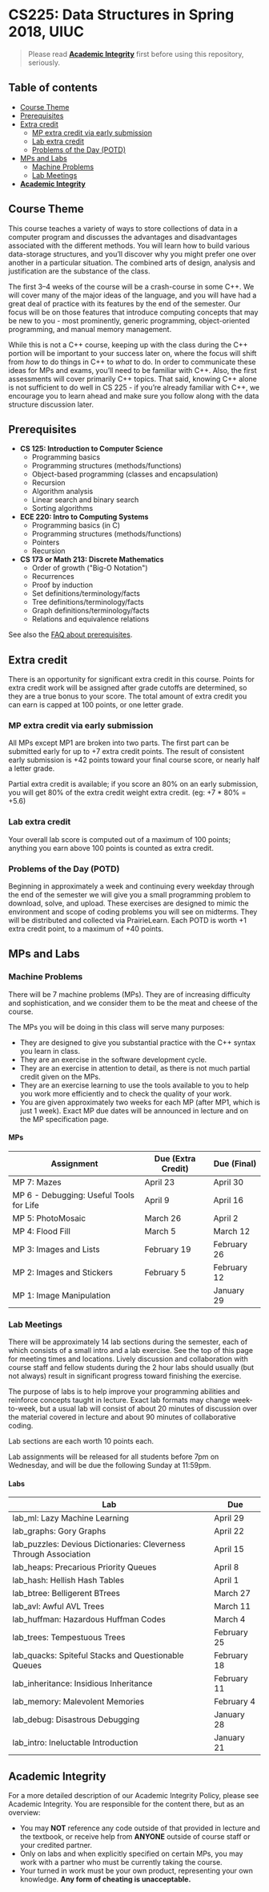 # CS225: Data Structures in Spring 2018, UIUC

> Please read [**Academic Integrity**](#academic-integrity) first before using this repository, seriously.


## Table of contents

- [Course Theme](#course-theme)
- [Prerequisites](#prerequisites)
- [Extra credit](#extra-credit)
    - [MP extra credit via early submission](#mp-extra-credit-via-early-submission)
    - [Lab extra credit](#lab-extra-credit)
    - [Problems of the Day (POTD)](#problems-of-the-day-potd)
- [MPs and Labs](#mps-and-labs)
    - [Machine Problems](#machine-problems)
    - [Lab Meetings](#lab-meetings)
- [**Academic Integrity**](#academic-integrity)


## Course Theme

This course teaches a variety of ways to store collections of data in a computer program and discusses the advantages and disadvantages associated with the different methods. You will learn how to build various data-storage structures, and you’ll discover why you might prefer one over another in a particular situation. The combined arts of design, analysis and justification are the substance of the class.

The first 3–4 weeks of the course will be a crash-course in some C++. We will cover many of the major ideas of the language, and you will have had a great deal of practice with its features by the end of the semester. Our focus will be on those features that introduce computing concepts that may be new to you - most prominently, generic programming, object-oriented programming, and manual memory management.

While this is not a C++ course, keeping up with the class during the C++ portion will be important to your success later on, where the focus will shift from *how* to do things in C++ to *what* to do. In order to communicate these ideas for MPs and exams, you’ll need to be familiar with C++. Also, the first assessments will cover primarily C++ topics. That said, knowing C++ alone is not sufficient to do well in CS 225 - if you’re already familiar with C++, we encourage you to learn ahead and make sure you follow along with the data structure discussion later.


## Prerequisites

- **CS 125: Introduction to Computer Science**
    - Programming basics
    - Programming structures (methods/functions)
    - Object-based programming (classes and encapsulation)
    - Recursion
    - Algorithm analysis
    - Linear search and binary search
    - Sorting algorithms
- **ECE 220: Intro to Computing Systems**
    - Programming basics (in C)
    - Programming structures (methods/functions)
    - Pointers
    - Recursion
- **CS 173 or Math 213: Discrete Mathematics**
    - Order of growth ("Big-O Notation")
    - Recurrences
    - Proof by induction
    - Set definitions/terminology/facts
    - Tree definitions/terminology/facts
    - Graph definitions/terminology/facts
    - Relations and equivalence relations

See also the [FAQ about prerequisites](https://courses.engr.illinois.edu/cs225/sp2018/info/faq/#enrollment).


## Extra credit
There is an opportunity for significant extra credit in this course. Points for extra credit work will be assigned after grade cutoffs are determined, so they are a true bonus to your score. The total amount of extra credit you can earn is capped at 100 points, or one letter grade.

### MP extra credit via early submission

All MPs except MP1 are broken into two parts. The first part can be submitted early for up to +7 extra credit points. The result of consistent early submission is +42 points toward your final course score, or nearly half a letter grade.

Partial extra credit is available; if you score an 80% on an early submission, you will get 80% of the extra credit weight extra credit. (eg: +7 * 80% = +5.6)

### Lab extra credit

Your overall lab score is computed out of a maximum of 100 points; anything you earn above 100 points is counted as extra credit.

### Problems of the Day (POTD)

Beginning in approximately a week and continuing every weekday through the end of the semester we will give you a small programming problem to download, solve, and upload. These exercises are designed to mimic the environment and scope of coding problems you will see on midterms. They will be distributed and collected via PrairieLearn. Each POTD is worth +1 extra credit point, to a maximum of +40 points.


## MPs and Labs

### Machine Problems

There will be 7 machine problems (MPs). They are of increasing difficulty and sophistication, and we consider them to be the meat and cheese of the course.

The MPs you will be doing in this class will serve many purposes:

- They are designed to give you substantial practice with the C++ syntax you learn in class.
- They are an exercise in the software development cycle.
- They are an exercise in attention to detail, as there is not much partial credit given on the MPs.
- They are an exercise learning to use the tools available to you to help you work more efficiently and to check the quality of your work.
- You are given approximately two weeks for each MP (after MP1, which is just 1 week). Exact MP due dates will be announced in lecture and on the MP specification page.


#### MPs

| Assignment                              	| Due (Extra Credit) 	| Due (Final) 	|
|-----------------------------------------	|--------------------	|-------------	|
| MP 7: Mazes                             	| April 23           	| April 30    	|
| MP 6 - Debugging: Useful Tools for Life 	| April 9            	| April 16    	|
| MP 5: PhotoMosaic                       	| March 26           	| April 2     	|
| MP 4: Flood Fill                        	| March 5            	| March 12    	|
| MP 3: Images and Lists                  	| February 19        	| February 26 	|
| MP 2: Images and Stickers               	| February 5         	| February 12 	|
| MP 1: Image Manipulation                	|                    	| January 29  	|


### Lab Meetings

There will be approximately 14 lab sections during the semester, each of which consists of a small intro and a lab exercise. See the top of this page for meeting times and locations. Lively discussion and collaboration with course staff and fellow students during the 2 hour labs should usually (but not always) result in significant progress toward finishing the exercise.

The purpose of labs is to help improve your programming abilities and reinforce concepts taught in lecture. Exact lab formats may change week-to-week, but a usual lab will consist of about 20 minutes of discussion over the material covered in lecture and about 90 minutes of collaborative coding.

Lab sections are each worth 10 points each.

Lab assignments will be released for all students before 7pm on Wednesday, and will be due the following Sunday at 11:59pm.


#### Labs

| Lab                                                               	| Due         	|
|-------------------------------------------------------------------	|-------------	|
| lab_ml: Lazy Machine Learning                                     	| April 29    	|
| lab_graphs: Gory Graphs                                           	| April 22    	|
| lab_puzzles: Devious Dictionaries: Cleverness Through Association 	| April 15    	|
| lab_heaps: Precarious Priority Queues                             	| April 8     	|
| lab_hash: Hellish Hash Tables                                     	| April 1     	|
| lab_btree: Belligerent BTrees                                     	| March 27    	|
| lab_avl: Awful AVL Trees                                          	| March 11    	|
| lab_huffman: Hazardous Huffman Codes                              	| March 4     	|
| lab_trees: Tempestuous Trees                                      	| February 25 	|
| lab_quacks: Spiteful Stacks and Questionable Queues               	| February 18 	|
| lab_inheritance: Insidious Inheritance                            	| February 11 	|
| lab_memory: Malevolent Memories                                   	| February 4  	|
| lab_debug: Disastrous Debugging                                   	| January 28  	|
| lab_intro: Ineluctable Introduction                               	| January 21  	|


## Academic Integrity

For a more detailed description of our Academic Integrity Policy, please see Academic Integrity. You are responsible for the content there, but as an overview:

- You may **NOT** reference any code outside of that provided in lecture and the textbook, or receive help from **ANYONE** outside of course staff or your credited partner.
- Only on labs and when explicitly specified on certain MPs, you may work with a partner who must be currently taking the course.
- Your turned in work must be your own product, representing your own knowledge. **Any form of cheating is unacceptable.**
